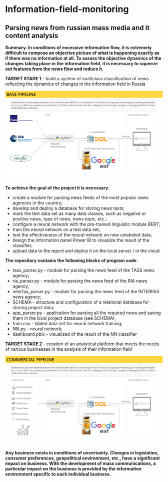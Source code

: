 # Information-field-monitoring
## Parsing news from russian mass media and it content analysis

<b>Summary. In conditions of excessive information flow, it is extremely difficult to compose an objective picture of what is happening exactly as if there was no information at all.
To assess the objective dynamics of the changes taking place in the information field, it is necessary to squeeze out features from the news flow and reduce it.</b>

<b>TARGET STAGE 1</b> - build a system of multiclass classification of news reflecting the dynamics of changes in the information field in Russia

![PIPELINE_1](REP_base_pipeline_news.png)

<b>To achieve the goal of the project it is necessary</b>:
- create a module for parsing news feeds of the most popular news agencies in the country;
- develop and deploy a database for storing news texts;
- mark the test data set as many data classes, such as negative or positive news, type of news, news topic, etc.;
- configure a neural network with the pre-trained linguistic module BERT;
- train the neural network on a test data set;
- test the effectiveness of the neural network on new unlabeled data;
- design the information panel Power BI to visualize the result of the classifier;
- upload data to the report and deploy it on the local server / in the cloud

<b>The repository contains the following blocks of program code</b>:
- tass_parser.py - module for parsing the news feed of the TASS news agency;
- ria_parser.py - module for parsing the news feed of the RIA news agency;
- interfax_parser.py - module for parsing the news feed of the INTERFAX news agency;
- SCHEMA - structure and configuration of a relational database for storing project data;
- app_parser.py - application for parsing all the required news and saving them in the local project database (see SCHEMA);
- train.csv - labled data set for neural network training;
- NN.py - neural network;
- dashboard.pbix - visualized of the result of the NN classifier

<b>TARGET STAGE 2</b> - creation of an analytical platform that meets the needs of various businesses in the analysis of their information field

![PIPELINE_2](REP_commercial_pipeline.png)

<b>Any business exists in conditions of uncertainty. Changes in legislation, consumer preferences, geopolitical environment, etc., have a significant impact on business. With the development of mass communications, a particular impact on the business is provided by the information environment specific to each individual business.</b>
